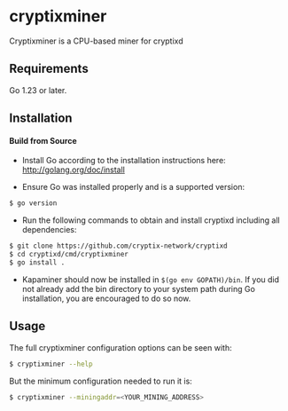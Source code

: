 # cryptixminer

Cryptixminer is a CPU-based miner for cryptixd

## Requirements

Go 1.23 or later.

## Installation

#### Build from Source

- Install Go according to the installation instructions here:
  http://golang.org/doc/install

- Ensure Go was installed properly and is a supported version:

```bash
$ go version
```

- Run the following commands to obtain and install cryptixd including all dependencies:

```bash
$ git clone https://github.com/cryptix-network/cryptixd
$ cd cryptixd/cmd/cryptixminer
$ go install .
```

- Kapaminer should now be installed in `$(go env GOPATH)/bin`. If you did
  not already add the bin directory to your system path during Go installation,
  you are encouraged to do so now.

## Usage

The full cryptixminer configuration options can be seen with:

```bash
$ cryptixminer --help
```

But the minimum configuration needed to run it is:

```bash
$ cryptixminer --miningaddr=<YOUR_MINING_ADDRESS>
```
